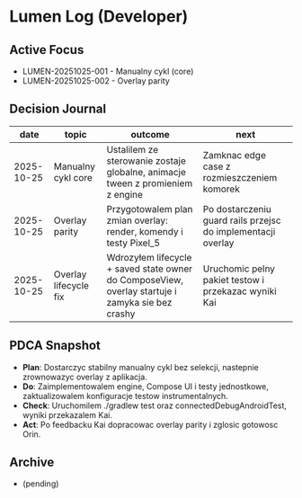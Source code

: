 # Lumen Log (Developer)

## Active Focus
- LUMEN-20251025-001 - Manualny cykl (core)
- LUMEN-20251025-002 - Overlay parity

## Decision Journal
| date | topic | outcome | next |
|------|-------|---------|------|
| 2025-10-25 | Manualny cykl core | Ustalilem ze sterowanie zostaje globalne, animacje tween z promieniem z engine | Zamknac edge case z rozmieszczeniem komorek |
| 2025-10-25 | Overlay parity | Przygotowalem plan zmian overlay: render, komendy i testy Pixel_5 | Po dostarczeniu guard rails przejsc do implementacji overlay |
| 2025-10-25 | Overlay lifecycle fix | Wdrozyłem lifecycle + saved state owner do ComposeView, overlay startuje i zamyka sie bez crashy | Uruchomic pelny pakiet testow i przekazac wyniki Kai |

## PDCA Snapshot
- **Plan**: Dostarczyc stabilny manualny cykl bez selekcji, nastepnie zrownowazyc overlay z aplikacja.
- **Do**: Zaimplementowalem engine, Compose UI i testy jednostkowe, zaktualizowalem konfiguracje testow instrumentalnych.
- **Check**: Uruchomilem ./gradlew test oraz connectedDebugAndroidTest, wyniki przekazalem Kai.
- **Act**: Po feedbacku Kai dopracowac overlay parity i zglosic gotowosc Orin.

## Archive
- (pending)
